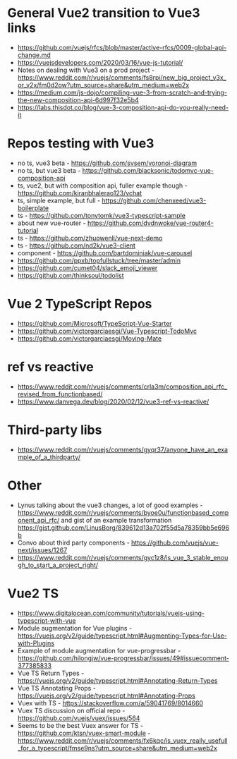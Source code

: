 # General Vue2 transition to Vue3 links

- https://github.com/vuejs/rfcs/blob/master/active-rfcs/0009-global-api-change.md
- https://vuejsdevelopers.com/2020/03/16/vue-js-tutorial/
- Notes on dealing with Vue3 on a prod project - https://www.reddit.com/r/vuejs/comments/fs8rpi/new_big_project_v3x_or_v2x/fm0d2ow?utm_source=share&utm_medium=web2x
- https://medium.com/js-dojo/compiling-vue-3-from-scratch-and-trying-the-new-composition-api-6d997f32e5b4
- https://labs.thisdot.co/blog/vue-3-composition-api-do-you-really-need-it

# Repos testing with Vue3

- no ts, vue3 beta - https://github.com/svsem/voronoi-diagram
- no ts, but vue3 beta - https://github.com/blacksonic/todomvc-vue-composition-api
- ts, vue2, but with composition api, fuller example though - https://github.com/kiranbhalerao123/vchat
- ts, simple example, but full - https://github.com/chenxeed/vue3-boilerplate
- ts - https://github.com/tonytomk/vue3-typescript-sample
- about new vue-router - https://github.com/dvdnwoke/vue-router4-tutorial
- ts - https://github.com/zhuowenli/vue-next-demo
- ts - https://github.com/nd2k/vue3-client
- component - https://github.com/bartdominiak/vue-carousel
- https://github.com/ppxb/topfullstuck/tree/master/admin
- https://github.com/cumet04/slack_emoji_viewer
- https://github.com/thinksoul/todolist

# Vue 2 TypeScript Repos

- https://github.com/Microsoft/TypeScript-Vue-Starter
- https://github.com/victorgarciaesgi/Vue-Typescript-TodoMvc
- https://github.com/victorgarciaesgi/Moving-Mate

# ref vs reactive

- https://www.reddit.com/r/vuejs/comments/crla3m/composition_api_rfc_revised_from_functionbased/
- https://www.danvega.dev/blog/2020/02/12/vue3-ref-vs-reactive/

# Third-party libs

- https://www.reddit.com/r/vuejs/comments/gyqr37/anyone_have_an_example_of_a_thirdparty/

# Other

- Lynus talking about the vue3 changes, a lot of good examples - https://www.reddit.com/r/vuejs/comments/byoe0u/functionbased_component_api_rfc/ and gist of an example transformation https://gist.github.com/LinusBorg/839612d13a702f55d5a78359bb5e696b
- Convo about third party components - https://github.com/vuejs/vue-next/issues/1267
- https://www.reddit.com/r/vuejs/comments/gyc1z8/is_vue_3_stable_enough_to_start_a_project_right/

# Vue2 TS

- https://www.digitalocean.com/community/tutorials/vuejs-using-typescript-with-vue
- Module augmentation for Vue plugins - https://vuejs.org/v2/guide/typescript.html#Augmenting-Types-for-Use-with-Plugins
- Example of module augmentation for vue-progressbar - https://github.com/hilongjw/vue-progressbar/issues/49#issuecomment-377385833
- Vue TS Return Types - https://vuejs.org/v2/guide/typescript.html#Annotating-Return-Types
- Vue TS Annotating Props - https://vuejs.org/v2/guide/typescript.html#Annotating-Props
- Vuex with TS - https://stackoverflow.com/a/59041769/8014660
- Vuex TS discussion on official repo - https://github.com/vuejs/vuex/issues/564
- Seems to be the best Vuex answer for TS - https://github.com/ktsn/vuex-smart-module - https://www.reddit.com/r/vuejs/comments/fx6kqc/is_vuex_really_usefull_for_a_typescript/fmse9ns?utm_source=share&utm_medium=web2x
